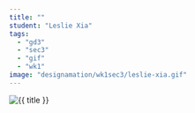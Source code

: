 ```yaml
---
title: ""
student: "Leslie Xia"
tags:
  - "gd3"
  - "sec3"
  - "gif"
  - "wk1"
image: "designamation/wk1sec3/leslie-xia.gif"
---
```


<img src="{{urls.media}}/{{ image }}" alt="{{ title }}"/>


